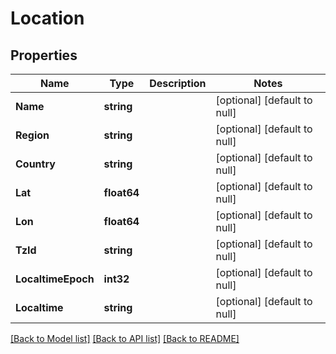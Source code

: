 # Location

## Properties
Name | Type | Description | Notes
------------ | ------------- | ------------- | -------------
**Name** | **string** |  | [optional] [default to null]
**Region** | **string** |  | [optional] [default to null]
**Country** | **string** |  | [optional] [default to null]
**Lat** | **float64** |  | [optional] [default to null]
**Lon** | **float64** |  | [optional] [default to null]
**TzId** | **string** |  | [optional] [default to null]
**LocaltimeEpoch** | **int32** |  | [optional] [default to null]
**Localtime** | **string** |  | [optional] [default to null]

[[Back to Model list]](../README.md#documentation-for-models) [[Back to API list]](../README.md#documentation-for-api-endpoints) [[Back to README]](../README.md)

